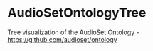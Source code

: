 # AudioSetOntologyTree
Tree visualization of the AudioSet Ontology - https://github.com/audioset/ontology
